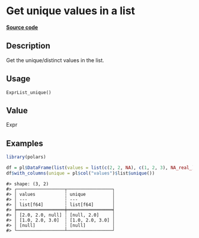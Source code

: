 

# Get unique values in a list

[**Source code**](https://github.com/pola-rs/r-polars/tree/main/R/expr__list.R#L84)

## Description

Get the unique/distinct values in the list.

## Usage

<pre><code class='language-R'>ExprList_unique()
</code></pre>

## Value

Expr

## Examples

``` r
library(polars)

df = pl$DataFrame(list(values = list(c(2, 2, NA), c(1, 2, 3), NA_real_)))
df$with_columns(unique = pl$col("values")$list$unique())
```

    #> shape: (3, 2)
    #> ┌──────────────────┬─────────────────┐
    #> │ values           ┆ unique          │
    #> │ ---              ┆ ---             │
    #> │ list[f64]        ┆ list[f64]       │
    #> ╞══════════════════╪═════════════════╡
    #> │ [2.0, 2.0, null] ┆ [null, 2.0]     │
    #> │ [1.0, 2.0, 3.0]  ┆ [1.0, 2.0, 3.0] │
    #> │ [null]           ┆ [null]          │
    #> └──────────────────┴─────────────────┘
